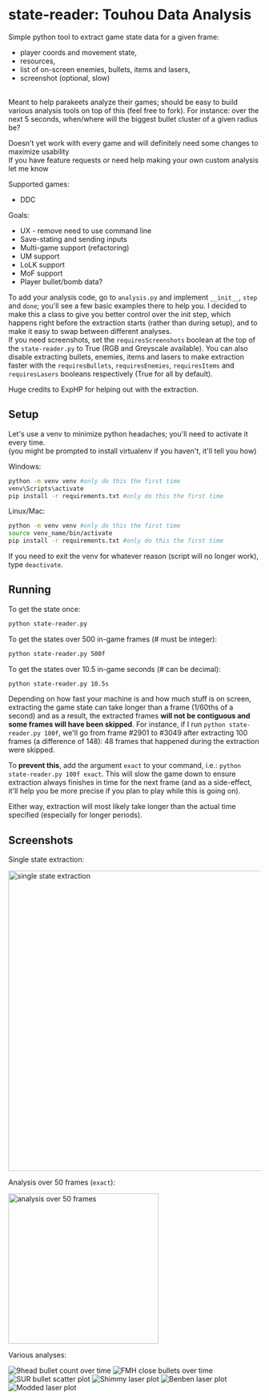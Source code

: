 # state-reader: Touhou Data Analysis

Simple python tool to extract game state data for a given frame: 
* player coords and movement state, 
* resources, 
* list of on-screen enemies, bullets, items and lasers, 
* screenshot (optional, slow)

<br>Meant to help parakeets analyze their games; should be easy to build various analysis tools on top of this (feel free to fork). For instance: over the next 5 seconds, when/where will the biggest bullet cluster of a given radius be?

Doesn't yet work with every game and will definitely need some changes to maximize usability
<br>If you have feature requests or need help making your own custom analysis let me know

Supported games:
* DDC

Goals:
* UX - remove need to use command line
* Save-stating and sending inputs
* Multi-game support (refactoring)
* UM support
* LoLK support
* MoF support 
* Player bullet/bomb data?

To add your analysis code, go to `analysis.py` and implement `__init__`, `step` and `done`; you'll see a few basic examples there to help you. I decided to make this a class to give you better control over the init step, which happens right before the extraction starts (rather than during setup), and to make it easy to swap between different analyses.
<br>If you need screenshots, set the `requiresScreenshots` boolean at the top of the `state-reader.py` to True (RGB and Greyscale available). You can also disable extracting bullets, enemies, items and lasers to make extraction faster with the `requiresBullets`, `requiresEnemies`, `requiresItems` and `requiresLasers` booleans respectively (True for all by default).

Huge credits to ExpHP for helping out with the extraction.

## Setup 
Let's use a venv to minimize python headaches; you'll need to activate it every time.
<br>(you might be prompted to install virtualenv if you haven't, it'll tell you how)

Windows:
```bash
python -m venv venv #only do this the first time
venv\Scripts\activate
pip install -r requirements.txt #only do this the first time
```

Linux/Mac:
```bash
python -m venv venv #only do this the first time
source venv_name/bin/activate
pip install -r requirements.txt #only do this the first time
```

If you need to exit the venv for whatever reason (script will no longer work), type `deactivate`.

## Running

To get the state once:
```bash
python state-reader.py
```

To get the states over 500 in-game frames (# must be integer):
```bash
python state-reader.py 500f
```

To get the states over 10.5 in-game seconds (# can be decimal):
```bash
python state-reader.py 10.5s
```

Depending on how fast your machine is and how much stuff is on screen, extracting the game state can take longer than a frame (1/60ths of a second) and as a result, the extracted frames **will not be contiguous and some frames will have been skipped**. For instance, if I run `python state-reader.py 100f`, we'll go from frame #2901 to #3049 after extracting 100 frames (a difference of 148): 48 frames that happened during the extraction were skipped. 

To **prevent this**, add the argument `exact` to your command, i.e.: `python state-reader.py 100f exact`. This will slow the game down to ensure extraction always finishes in time for the next frame (and as a side-effect, it'll help you be more precise if you plan to play while this is going on).

Either way, extraction will most likely take longer than the actual time specified (especially for longer periods).

## Screenshots

Single state extraction:

<img alt="single state extraction" src="https://i.imgur.com/mKAfFJ0.png" width="600px">

Analysis over 50 frames (`exact`):

<img alt="analysis over 50 frames" src="https://i.imgur.com/voSiS0I.png" width="300px">

Various analyses:

![9head bullet count over time](https://i.imgur.com/nLY7TPQ.png)
![FMH close bullets over time](https://i.imgur.com/o11hOLC.png)
![SUR bullet scatter plot](https://i.imgur.com/zXazVcT.png)
![Shimmy laser plot](https://cdn.discordapp.com/attachments/913211531158749227/1105889947241693396/image.png)
![Benben laser plot](https://cdn.discordapp.com/attachments/913211531158749227/1105993194233139351/image.png)
![Modded laser plot](https://cdn.discordapp.com/attachments/205514395566997514/1106354957281665034/image.png)